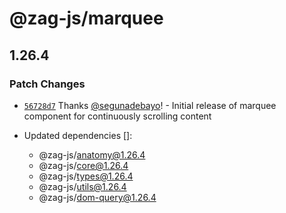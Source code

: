 # @zag-js/marquee

## 1.26.4

### Patch Changes

- [`56728d7`](https://github.com/chakra-ui/zag/commit/56728d72f97323670a02380c8d0e62b6bfc04fb8) Thanks
  [@segunadebayo](https://github.com/segunadebayo)! - Initial release of marquee component for continuously scrolling
  content

- Updated dependencies []:
  - @zag-js/anatomy@1.26.4
  - @zag-js/core@1.26.4
  - @zag-js/types@1.26.4
  - @zag-js/utils@1.26.4
  - @zag-js/dom-query@1.26.4
